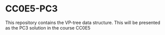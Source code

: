 # CC0E5-PC3
This repository contains the VP-tree data structure. This will be presented as the PC3 solution in the course CC0E5
